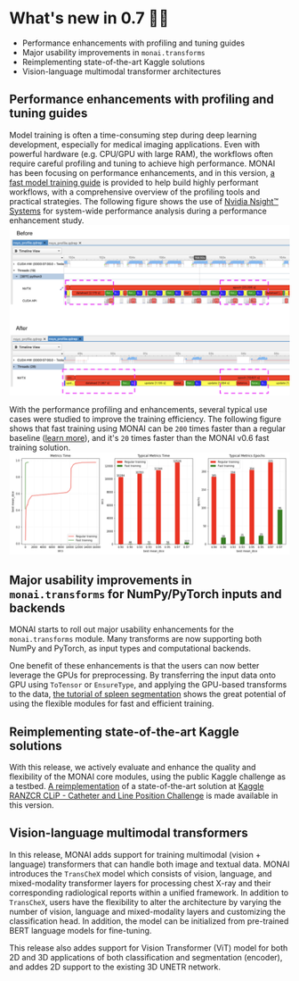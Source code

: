 # What's new in 0.7 🎉🎉

- Performance enhancements with profiling and tuning guides
- Major usability improvements in `monai.transforms`
- Reimplementing state-of-the-art Kaggle solutions
- Vision-language multimodal transformer architectures

## Performance enhancements with profiling and tuning guides

Model training is often a time-consuming step during deep learning development,
especially for medical imaging applications. Even with powerful hardware (e.g.
CPU/GPU with large RAM), the workflows often require careful profiling and
tuning to achieve high performance. MONAI has been focusing on performance
enhancements, and in this version, [a fast model training
guide](https://github.com/Project-MONAI/tutorials/blob/master/acceleration/fast_model_training_guide.md)
is provided to help build highly performant workflows, with a comprehensive
overview of the profiling tools and practical strategies.  The following figure
shows the use of [Nvidia Nsight™ Systems](https://developer.nvidia.com/nsight-systems) for system-wide performance analysis during
a performance enhancement study.
![nsight_vis](../images/nsight_comparison.png)

With the performance profiling and enhancements, several typical use cases were studied to
improve the training efficiency.  The following figure shows that fast
training using MONAI can be `200` times faster than a regular baseline ([learn
more](https://github.com/Project-MONAI/tutorials/blob/master/acceleration/fast_training_tutorial.ipynb)), and it's `20` times faster than the MONAI v0.6 fast training solution.
![fast_training](../images/fast_training.png)

## Major usability improvements in `monai.transforms` for NumPy/PyTorch inputs and backends

 MONAI starts to roll out major usability enhancements for the
 `monai.transforms` module. Many transforms are now supporting both NumPy and
 PyTorch, as input types and computational backends.

One benefit of these enhancements is that the users can now better leverage the
GPUs for preprocessing. By transferring the input data onto GPU using
`ToTensor` or `EnsureType`, and applying the GPU-based transforms to the data,
[the tutorial of spleen
segmentation](https://github.com/Project-MONAI/tutorials/blob/master/acceleration/fast_training_tutorial.ipynb)
shows the great potential of using the flexible modules for fast and efficient
training.

## Reimplementing state-of-the-art Kaggle solutions

With this release, we actively evaluate and enhance the quality and flexibility
of the MONAI core modules, using the public Kaggle challenge as a testbed. [A
reimplementation](https://github.com/Project-MONAI/tutorials/tree/master/kaggle/RANZCR/4th_place_solution)
of a state-of-the-art solution at [Kaggle RANZCR CLiP - Catheter and Line
Position
Challenge](https://www.kaggle.com/c/ranzcr-clip-catheter-line-classification)
is made available in this version.

##  Vision-language multimodal transformers

In this release, MONAI adds support for training multimodal (vision + language)
transformers that can handle both image and textual data. MONAI introduces the
`TransCheX` model which consists of vision, language, and mixed-modality
transformer layers for processing chest X-ray and their corresponding
radiological reports within a unified framework. In addition to `TransCheX`,
users have the flexibility to alter the architecture by varying the number of
vision, language and mixed-modality layers and customizing the classification
head. In addition, the model can be initialized from pre-trained BERT language
models for fine-tuning.

This release also addes support for Vision Transformer (ViT) model for both 2D and 3D applications of both classification and segmentation (encoder), and addes 2D support to the existing 3D UNETR network.
